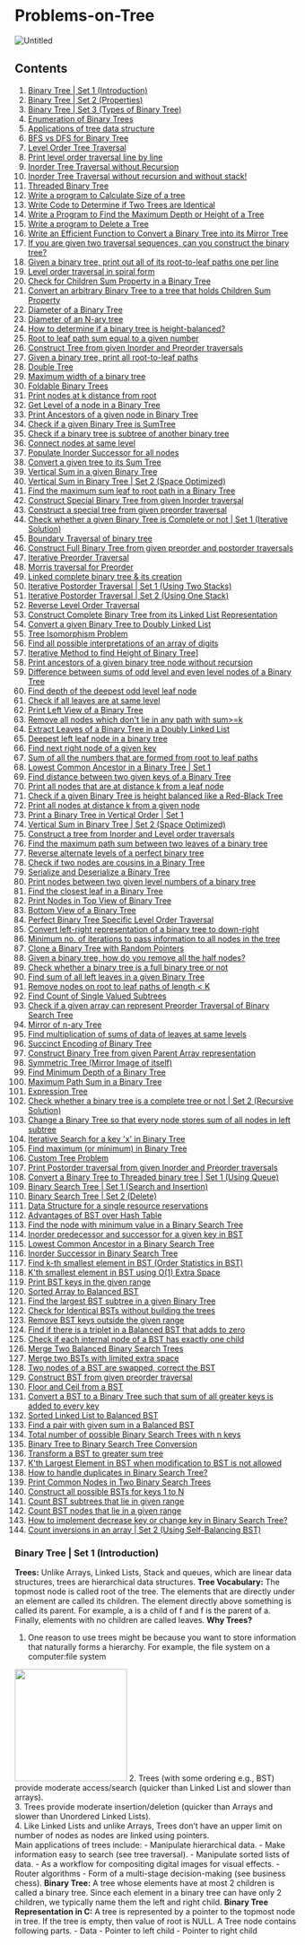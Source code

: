 # Problems-on-Tree
![Untitled](https://user-images.githubusercontent.com/50274053/200107518-7866f077-a0de-47dc-b986-48c81537927b.png)

## Contents
1.	[Binary Tree | Set 1 (Introduction)](#general-information)
2.	[Binary Tree | Set 2 (Properties)](#)
3.	[Binary Tree | Set 3 (Types of Binary Tree)](#)
4.	[Enumeration of Binary Trees](#)
5.	[Applications of tree data structure](#)
6.	[BFS vs DFS for Binary Tree](#)
7.	[Level Order Tree Traversal](#)
8.	[Print level order traversal line by line](#)
9.	[Inorder Tree Traversal without Recursion](#)
10.	[Inorder Tree Traversal without recursion and without stack!](#)
11.	[Threaded Binary Tree](#)
12.	[Write a program to Calculate Size of a tree](#)
13.	[Write Code to Determine if Two Trees are Identical](#)
14.	[Write a Program to Find the Maximum Depth or Height of a Tree](#)
15.	[Write a program to Delete a Tree](#)
16.	[Write an Efficient Function to Convert a Binary Tree into its Mirror Tree](#)
17.	[If you are given two traversal sequences, can you construct the binary tree?](#)
18.	[Given a binary tree, print out all of its root-to-leaf paths one per line](#)
19.	[Level order traversal in spiral form](#)
20.	[Check for Children Sum Property in a Binary Tree](#)
21.	[Convert an arbitrary Binary Tree to a tree that holds Children Sum Property](#)
22.	[Diameter of a Binary Tree](#)
23.	[Diameter of an N-ary tree](#)
24.	[How to determine if a binary tree is height-balanced?](#)
25.	[Root to leaf path sum equal to a given number](#)
26.	[Construct Tree from given Inorder and Preorder traversals](#)
27.	[Given a binary tree, print all root-to-leaf paths](#)
28.	[Double Tree](#)
29.	[Maximum width of a binary tree](#)
30.	[Foldable Binary Trees](#)
31.	[Print nodes at k distance from root](#)
32.	[Get Level of a node in a Binary Tree](#)
33.	[Print Ancestors of a given node in Binary Tree](#)
34.	[Check if a given Binary Tree is SumTree](#)
35.	[Check if a binary tree is subtree of another binary tree](#)
36.	[Connect nodes at same level](#)
37.	[Populate Inorder Successor for all nodes](#)
38.	[Convert a given tree to its Sum Tree](#)
39.	[Vertical Sum in a given Binary Tree](#)
40.	[Vertical Sum in Binary Tree | Set 2 (Space Optimized)](#)
41.	[Find the maximum sum leaf to root path in a Binary Tree](#)
42.	[Construct Special Binary Tree from given Inorder traversal](#)
43.	[Construct a special tree from given preorder traversal](#)
44.	[Check whether a given Binary Tree is Complete or not | Set 1 (Iterative Solution)](#)
45.	[Boundary Traversal of binary tree](#)
46.	[Construct Full Binary Tree from given preorder and postorder traversals](#)
47.	[Iterative Preorder Traversal](#)
48.	[Morris traversal for Preorder](#)
49.	[Linked complete binary tree & its creation](#)
50.	[Iterative Postorder Traversal | Set 1 (Using Two Stacks)](#)
51.	[Iterative Postorder Traversal | Set 2 (Using One Stack)](#)
52.	[Reverse Level Order Traversal](#)
53.	[Construct Complete Binary Tree from its Linked List Representation](#)
54.	[Convert a given Binary Tree to Doubly Linked List](#)
55.	[Tree Isomorphism Problem](#)
56.	[Find all possible interpretations of an array of digits](#)
57.	[Iterative Method to find Height of Binary Tree](#)]
58.	[Print ancestors of a given binary tree node without recursion ](#)
59.	[Difference between sums of odd level and even level nodes of a Binary Tree](#)
60.	[Find depth of the deepest odd level leaf node](#)
61.	[Check if all leaves are at same level](#)
62.	[Print Left View of a Binary Tree](#)
63.	[Remove all nodes which don't lie in any path with sum>=k](#)
64.	[Extract Leaves of a Binary Tree in a Doubly Linked List](#)
65.	[Deepest left leaf node in a binary tree](#)
66.	[Find next right node of a given key](#)
67.	[Sum of all the numbers that are formed from root to leaf paths](#)
68.	[Lowest Common Ancestor in a Binary Tree | Set 1](#)
69.	[Find distance between two given keys of a Binary Tree](#)
70.	[Print all nodes that are at distance k from a leaf node](#)
71.	[Check if a given Binary Tree is height balanced like a Red-Black Tree](#)
72.	[Print all nodes at distance k from a given node](#)
73.	[Print a Binary Tree in Vertical Order | Set 1](#)
74.	[Vertical Sum in Binary Tree | Set 2 (Space Optimized)](#)
75.	[Construct a tree from Inorder and Level order traversals](#)
76.	[Find the maximum path sum between two leaves of a binary tree](#)
77.	[Reverse alternate levels of a perfect binary tree](#)
78.	[Check if two nodes are cousins in a Binary Tree](#)
79.	[Serialize and Deserialize a Binary Tree](#)
80.	[Print nodes between two given level numbers of a binary tree](#)
81.	[Find the closest leaf in a Binary Tree](#)
82.	[Print Nodes in Top View of Binary Tree](#)
83.	[Bottom View of a Binary Tree](#)
84.	[Perfect Binary Tree Specific Level Order Traversal](#)
85.	[Convert left-right representation of a binary tree to down-right](#)
86.	[Minimum no. of iterations to pass information to all nodes in the tree](#)
87.	[Clone a Binary Tree with Random Pointers](#)
88.	[Given a binary tree, how do you remove all the half nodes?](#)
89.	[Check whether a binary tree is a full binary tree or not](#)
90.	[Find sum of all left leaves in a given Binary Tree](#)
91.	[Remove nodes on root to leaf paths of length < K](#)
92.	[Find Count of Single Valued Subtrees](#)
93.	[Check if a given array can represent Preorder Traversal of Binary Search Tree](#)
94.	[Mirror of n-ary Tree](#)
95.	[Find multiplication of sums of data of leaves at same levels](#)
96.	[Succinct Encoding of Binary Tree](#)
97. [Construct Binary Tree from given Parent Array representation](#)
98. [Symmetric Tree (Mirror Image of itself)](#)
99.	[Find Minimum Depth of a Binary Tree](#)
100. [Maximum Path Sum in a Binary Tree](#)
101. [Expression Tree](#)
102. [Check whether a binary tree is a complete tree or not | Set 2 (Recursive Solution)](#)
103. [Change a Binary Tree so that every node stores sum of all nodes in left subtree](#)
104. [Iterative Search for a key 'x' in Binary Tree](#)
105. [Find maximum (or minimum) in Binary Tree](#)
106. [Custom Tree Problem](#)
107. [Print Postorder traversal from given Inorder and Preorder traversals](#)
108. [Convert a Binary Tree to Threaded binary tree | Set 1 (Using Queue) ](#)
109. [Binary Search Tree | Set 1 (Search and Insertion)](#)
110. [Binary Search Tree | Set 2 (Delete)](#)
111. [Data Structure for a single resource reservations](#)
112. [Advantages of BST over Hash Table](#)
113. [Find the node with minimum value in a Binary Search Tree](#)
114. [Inorder predecessor and successor for a given key in BST](#)
115. [Lowest Common Ancestor in a Binary Search Tree](#)
116. [Inorder Successor in Binary Search Tree](#)
117. [Find k-th smallest element in BST (Order Statistics in BST)](#)
118. [K'th smallest element in BST using O(1) Extra Space](#)
119. [Print BST keys in the given range](#)
120. [Sorted Array to Balanced BST ](#)
121. [Find the largest BST subtree in a given Binary Tree](#)
122. [Check for Identical BSTs without building the trees](#)
123. [Remove BST keys outside the given range](#)
124. [Find if there is a triplet in a Balanced BST that adds to zero](#)
125. [Check if each internal node of a BST has exactly one child ](#)
126. [Merge Two Balanced Binary Search Trees](#)
127. [Merge two BSTs with limited extra space](#)
128. [Two nodes of a BST are swapped, correct the BST](#)
129. [Construct BST from given preorder traversal](#)
130. [Floor and Ceil from a BST](#)
131. [Convert a BST to a Binary Tree such that sum of all greater keys is added to every key](#)
132. [Sorted Linked List to Balanced BST](#)
133. [Find a pair with given sum in a Balanced BST](#)
134. [Total number of possible Binary Search Trees with n keys](#)
135. [Binary Tree to Binary Search Tree Conversion](#)
136. [Transform a BST to greater sum tree](#)
137. [K'th Largest Element in BST when modification to BST is not allowed](#)
138. [How to handle duplicates in Binary Search Tree?](#)
139. [Print Common Nodes in Two Binary Search Trees](#)
140. [Construct all possible BSTs for keys 1 to N](#)
141. [Count BST subtrees that lie in given range](#)
142. [Count BST nodes that lie in a given range](#)
143. [How to implement decrease key or change key in Binary Search Tree?](#)
144. [Count inversions in an array | Set 2 (Using Self-Balancing BST)](#)



### Binary Tree | Set 1 (Introduction)
<b>Trees:</b> Unlike Arrays, Linked Lists, Stack and queues, which are linear data structures, trees are hierarchical data structures.
<b>Tree Vocabulary:</b> The topmost node is called root of the tree. The elements that are directly under an element are called its children. The element directly above something is called its parent. For example, a is a child of f and f is the parent of a. Finally, elements with no children are called leaves.
<b>Why Trees?</b>
1. One reason to use trees might be because you want to store information that naturally forms a hierarchy. For example, the file system on a computer:file system
<img src="https://user-images.githubusercontent.com/50274053/200117382-be0995ac-c7cd-40e5-953e-7c4c72771bed.jpg" width="200" />
2. Trees (with some ordering e.g., BST) provide moderate access/search (quicker than Linked List and slower than arrays).</br>
3. Trees provide moderate insertion/deletion (quicker than Arrays and slower than Unordered Linked Lists).</br>
4. Like Linked Lists and unlike Arrays, Trees don’t have an upper limit on number of nodes as nodes are linked using pointers.</br>
    Main applications of trees include:
    -	Manipulate hierarchical data.
    -	Make information easy to search (see tree traversal).
    -	Manipulate sorted lists of data.
    -	As a workflow for compositing digital images for visual effects.
    -	Router algorithms
    -	Form of a multi-stage decision-making (see business chess).
<b>Binary Tree:</b> A tree whose elements have at most 2 children is called a binary tree. Since each element in a binary tree can have only 2 children, we typically name them the left and right child.
<b>Binary Tree Representation in C:</b> A tree is represented by a pointer to the topmost node in tree. If the tree is empty, then value of root is NULL.
A Tree node contains following parts.
- Data
- Pointer to left child
- Pointer to right child
    
    

